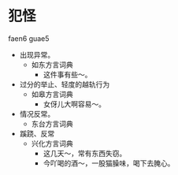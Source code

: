 







# 犯怪
faen6 guae5
+ 出现异常。
  * 如东方言词典
    - 这件事有些～。
+ 过分的举止、轻度的越轨行为
  * 如皋方言词典
    - 女伢儿大啊容易～。
+ 情况反常。
  * 东台方言词典
+ 蹊跷、反常
  * 兴化方言词典
    - 这几天～，常有东西失窃。
    - 今吖喝的酒～，一股猫臊味，喝下去腌心。
